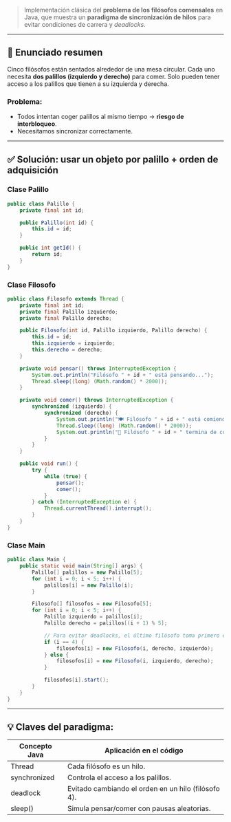 > Implementación clásica del **problema de los filósofos comensales** en Java, que muestra un **paradigma de sincronización de hilos** para evitar condiciones de carrera y _deadlocks_.

---

## **🧠 Enunciado resumen**

Cinco filósofos están sentados alrededor de una mesa circular. Cada uno necesita **dos palillos (izquierdo y derecho)** para comer. Solo pueden tener acceso a los palillos que tienen a su izquierda y derecha.

### **Problema:**

- Todos intentan coger palillos al mismo tiempo → **riesgo de interbloqueo**.
- Necesitamos sincronizar correctamente.

---

## **✅ Solución: usar un objeto por palillo + orden de adquisición**
  

### **Clase Palillo**

```java
public class Palillo {
    private final int id;

    public Palillo(int id) {
        this.id = id;
    }

    public int getId() {
        return id;
    }
}
```


### **Clase Filosofo**

```java
public class Filosofo extends Thread {
    private final int id;
    private final Palillo izquierdo;
    private final Palillo derecho;

    public Filosofo(int id, Palillo izquierdo, Palillo derecho) {
        this.id = id;
        this.izquierdo = izquierdo;
        this.derecho = derecho;
    }

    private void pensar() throws InterruptedException {
        System.out.println("Filósofo " + id + " está pensando...");
        Thread.sleep((long) (Math.random() * 2000));
    }

    private void comer() throws InterruptedException {
        synchronized (izquierdo) {
            synchronized (derecho) {
                System.out.println("🍽️ Filósofo " + id + " está comiendo.");
                Thread.sleep((long) (Math.random() * 2000));
                System.out.println("🧠 Filósofo " + id + " termina de comer.");
            }
        }
    }

    public void run() {
        try {
            while (true) {
                pensar();
                comer();
            }
        } catch (InterruptedException e) {
            Thread.currentThread().interrupt();
        }
    }
}
```

### **Clase Main**

```java
public class Main {
    public static void main(String[] args) {
        Palillo[] palillos = new Palillo[5];
        for (int i = 0; i < 5; i++) {
            palillos[i] = new Palillo(i);
        }

        Filosofo[] filosofos = new Filosofo[5];
        for (int i = 0; i < 5; i++) {
            Palillo izquierdo = palillos[i];
            Palillo derecho = palillos[(i + 1) % 5];

            // Para evitar deadlocks, el último filósofo toma primero el palillo derecho
            if (i == 4) {
                filosofos[i] = new Filosofo(i, derecho, izquierdo);
            } else {
                filosofos[i] = new Filosofo(i, izquierdo, derecho);
            }

            filosofos[i].start();
        }
    }
}
```

---

## **💡 Claves del paradigma:**

|**Concepto Java**|**Aplicación en el código**|
|---|---|
|Thread|Cada filósofo es un hilo.|
|synchronized|Controla el acceso a los palillos.|
|deadlock|Evitado cambiando el orden en un hilo (filósofo 4).|
|sleep()|Simula pensar/comer con pausas aleatorias.|
